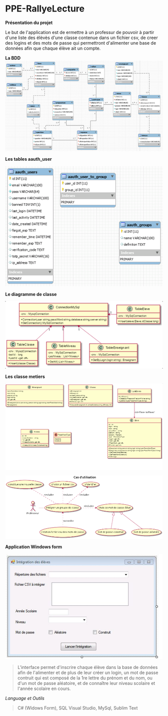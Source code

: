 # PPE-RallyeLecture

**Présentation du projet**

Le but de l'application est de ermettre à un professur de pouvoir à partir d'une liste des élèvès d'une classe contenue dans un fichier csv, 
de creer des logins et des mots de passe qui permettront d'alimenter une base de données afin que chaque élève ait un compte.

**La BDD**
![alt text](https://github.com/clurgen/PPE-RallyeLecture/blob/master/schemaDbRallyeLecture.PNG)

**Les tables aauth_user**

![alt text](https://github.com/clurgen/PPE-RallyeLecture/blob/master/schemaDbAauth.PNG)

**Le diagramme de classe**

![alt text](https://github.com/clurgen/PPE-RallyeLecture/blob/master/Diagramme%20de%20classe.PNG)

**Les classe metiers**

![alt text](https://github.com/clurgen/PPE-RallyeLecture/blob/master/ClasseMetier.PNG)

![alt text](https://github.com/clurgen/PPE-RallyeLecture/blob/master/Use_Case_Diagram.png)

**Application Windows form**

![alt text](https://github.com/clurgen/PPE-RallyeLecture/blob/master/Interface.JPG)
>L'interface permet d'inscrire chaque élève dans la base de données afin de l'alimenter et de plus de leur créer un login, un mot de passe contruit qui est composé de la 1re lettre du prénom et du nom, ou d'un mot de passe aléatoire, et de connaître leur niveau scolaire et l'année scolaire en cours.

*Language et Outils*

>C# (Widows Form), SQL
Visual Studio, MySql, Sublim Text
